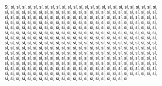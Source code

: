Sí, sí, sí, sí, sí, sí, sí, sí, sí, sí, sí, sí, sí, sí, sí, sí, sí, sí, sí, sí, sí, sí, sí, sí, sí, sí, sí, sí, sí, sí, sí, sí, sí, sí, sí, sí, sí, sí, sí, sí, sí, sí, sí, sí, sí, sí, sí, sí, sí, sí, sí, sí, sí, sí, sí, sí, sí, sí, sí, sí, sí, sí, sí, sí, sí, sí, sí, sí, sí, sí, sí, sí, sí, sí, sí, sí, sí, sí, sí, sí, sí, sí, sí, sí, sí, sí, sí, sí, sí, sí, sí, sí, sí, sí, sí, sí, sí, sí, sí, sí, sí, sí, sí, sí, sí, sí, sí, sí, sí, sí, sí, sí, sí, sí, sí, sí, sí, sí, sí, sí, sí, sí, sí, sí, sí, sí, sí, sí, sí, sí, sí, sí, sí, sí, sí, sí, sí, sí, sí, sí, sí, sí, sí, sí, sí, sí, sí, sí, sí, sí, sí, sí, sí, sí, sí, sí, sí, sí, sí, sí, sí, sí, sí, sí, sí, sí, sí, sí, sí, sí, sí, sí, sí, sí, sí, sí, sí, sí, sí, sí, sí, sí, sí, sí, sí, sí, sí, sí, sí, sí, sí, sí, sí, sí, sí, sí, sí, sí, sí, sí, sí, sí, sí, sí, sí, sí, sí, sí, sí, sí, sí, sí, sí, sí, sí, sí, sí, sí, sí, sí, sí, sí, sí, sí, sí, sí, sí, sí, sí, sí, sí, sí, sí, sí, sí, sí, sí, sí, sí, sí, sí, sí, sí, sí, sí, sí, sí, sí, sí, sí, sí, sí, sí, sí, sí, sí, sí, sí, sí, sí, sí, sí, sí, sí, sí, sí, sí, sí, sí, sí, sí, sí, sí, sí, sí, sí, sí, sí, sí, sí, sí, sí, sí, sí, sí, sí, sí, sí, sí, sí, sí, sí, sí, sí, sí, sí, sí, sí, sí, sí, sí, sí, sí, sí, sí, sí, sí, sí, sí, sí, sí, sí, sí, sí, sí, sí, sí, sí, sí, sí, sí, sí, sí, sí, sí, sí, sí, sí, sí, sí, sí, sí, sí, sí, sí, sí, sí, sí, sí, sí, sí, sí, sí, sí, sí, sí, sí, sí, sí, sí, sí, sí, sí, sí, sí, sí, sí, sí, sí, sí, sí, sí, sí, sí, sí, sí, sí, sí, sí, sí, sí, sí, sí, sí, sí, sí, sí, sí, sí, sí, sí, sí, sí, sí, sí, sí, sí, sí, sí, sí, sí, sí, sí, sí, sí, sí, sí, sí, sí, sí